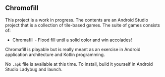 ## Chromofill

This project is a work in progress.
The contents are an Android Studio project that is a collection of tile-based games.
The suite of games consists of:
* Chromafill - Flood fill until a solid color and win accolades!

Chromafill is playable but is really meant as an exercise in Android application architecture and Kotlin programming.

No `.apk` file is available at this time.
To install, build it yourself in Android Studio Ladybug and launch.